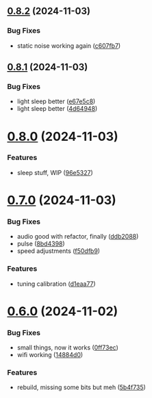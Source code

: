 ## [0.8.2](https://github.com/olipayne/Arduino-Morse-Radio/compare/v0.8.1...v0.8.2) (2024-11-03)


### Bug Fixes

* static noise working again ([c607fb7](https://github.com/olipayne/Arduino-Morse-Radio/commit/c607fb77d5b9e0b0998bdf85718fdf68e0b9cd96))



## [0.8.1](https://github.com/olipayne/Arduino-Morse-Radio/compare/v0.8.0...v0.8.1) (2024-11-03)


### Bug Fixes

* light sleep better ([e67e5c8](https://github.com/olipayne/Arduino-Morse-Radio/commit/e67e5c81b42be566ca25e55a2caaf548d130b6b7))
* light sleep better ([4d64948](https://github.com/olipayne/Arduino-Morse-Radio/commit/4d64948790a681ce33c25ccf243e5e269dad73da))



# [0.8.0](https://github.com/olipayne/Arduino-Morse-Radio/compare/v0.7.0...v0.8.0) (2024-11-03)


### Features

* sleep stuff, WIP ([96e5327](https://github.com/olipayne/Arduino-Morse-Radio/commit/96e53274d75646367840b254ed3317aad9db97dd))



# [0.7.0](https://github.com/olipayne/Arduino-Morse-Radio/compare/v0.6.0...v0.7.0) (2024-11-03)


### Bug Fixes

* audio good with refactor, finally ([ddb2088](https://github.com/olipayne/Arduino-Morse-Radio/commit/ddb2088841e086022d4ac71bf7eb1c6c198be740))
* pulse ([8bd4398](https://github.com/olipayne/Arduino-Morse-Radio/commit/8bd4398b2516103cf23294b75ef5f0389c6d8a1b))
* speed adjustments ([f50dfb9](https://github.com/olipayne/Arduino-Morse-Radio/commit/f50dfb96fb2c1f33541d903635be7eb4705e2952))


### Features

* tuning calibration ([d1eaa77](https://github.com/olipayne/Arduino-Morse-Radio/commit/d1eaa7707db71b6f95415ee21d621dd499077aad))



# [0.6.0](https://github.com/olipayne/Arduino-Morse-Radio/compare/v0.5.0...v0.6.0) (2024-11-02)


### Bug Fixes

* small things, now it works ([0ff73ec](https://github.com/olipayne/Arduino-Morse-Radio/commit/0ff73ec9d60c43a2b08acb7816a5be48725f1330))
* wifi working ([14884d0](https://github.com/olipayne/Arduino-Morse-Radio/commit/14884d0ba9e17044c943dbfaccf4e0ce2cba7527))


### Features

* rebuild, missing some bits but meh ([5b4f735](https://github.com/olipayne/Arduino-Morse-Radio/commit/5b4f73595340c32a001d3dd4f206e269e03704a0))



